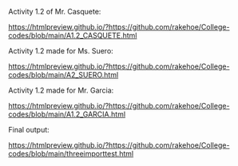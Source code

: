 Activity 1.2 of Mr. Casquete:

https://htmlpreview.github.io/?https://github.com/rakehoe/College-codes/blob/main/A1.2_CASQUETE.html


Activity 1.2 made for Ms. Suero:

https://htmlpreview.github.io/?https://github.com/rakehoe/College-codes/blob/main/A2_SUERO.html


Activity 1.2 made for Mr. Garcia:

https://htmlpreview.github.io/?https://github.com/rakehoe/College-codes/blob/main/A1.2_GARCIA.html


Final output:

https://htmlpreview.github.io/?https://github.com/rakehoe/College-codes/blob/main/threeimporttest.html